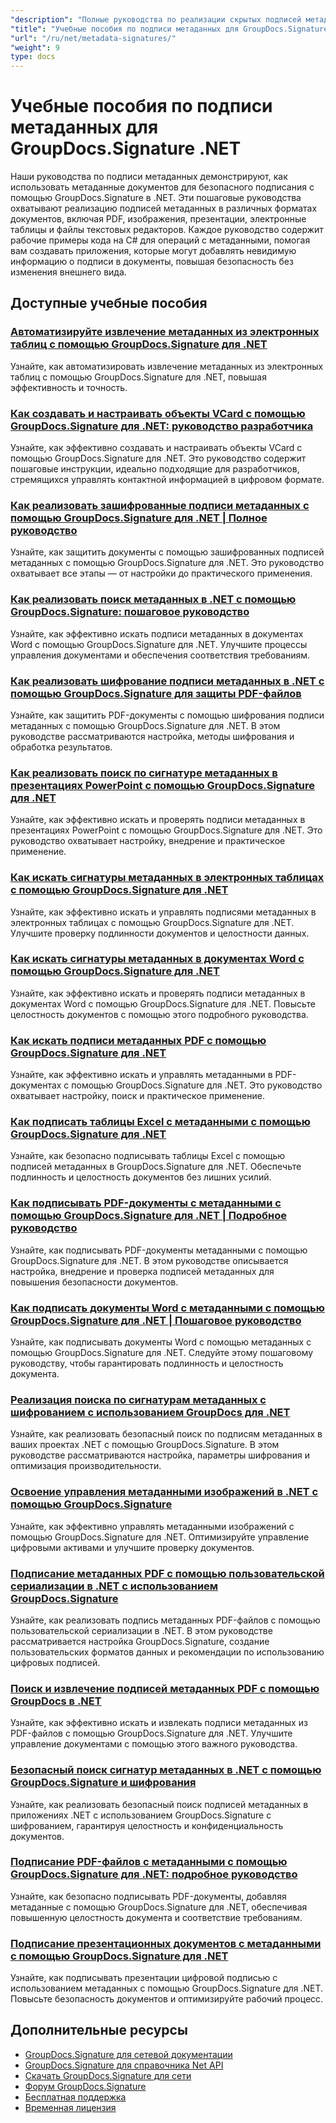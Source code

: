 ```yaml
---
"description": "Полные руководства по реализации скрытых подписей метаданных в различных форматах документов с использованием GroupDocs.Signature для .NET."
"title": "Учебные пособия по подписи метаданных для GroupDocs.Signature .NET"
"url": "/ru/net/metadata-signatures/"
"weight": 9
type: docs
---
```

# Учебные пособия по подписи метаданных для GroupDocs.Signature .NET

Наши руководства по подписи метаданных демонстрируют, как использовать метаданные документов для безопасного подписания с помощью GroupDocs.Signature в .NET. Эти пошаговые руководства охватывают реализацию подписей метаданных в различных форматах документов, включая PDF, изображения, презентации, электронные таблицы и файлы текстовых редакторов. Каждое руководство содержит рабочие примеры кода на C# для операций с метаданными, помогая вам создавать приложения, которые могут добавлять невидимую информацию о подписи в документы, повышая безопасность без изменения внешнего вида.

## Доступные учебные пособия

### [Автоматизируйте извлечение метаданных из электронных таблиц с помощью GroupDocs.Signature для .NET](./automate-metadata-extraction-groupdocs-signature-net/)
Узнайте, как автоматизировать извлечение метаданных из электронных таблиц с помощью GroupDocs.Signature для .NET, повышая эффективность и точность.

### [Как создавать и настраивать объекты VCard с помощью GroupDocs.Signature для .NET: руководство разработчика](./create-configure-vcard-groupdocs-signature-dotnet/)
Узнайте, как эффективно создавать и настраивать объекты VCard с помощью GroupDocs.Signature для .NET. Это руководство содержит пошаговые инструкции, идеально подходящие для разработчиков, стремящихся управлять контактной информацией в цифровом формате.

### [Как реализовать зашифрованные подписи метаданных с помощью GroupDocs.Signature для .NET | Полное руководство](./encrypted-metadata-signatures-groupdocs-signature-dotnet/)
Узнайте, как защитить документы с помощью зашифрованных подписей метаданных с помощью GroupDocs.Signature для .NET. Это руководство охватывает все этапы — от настройки до практического применения.

### [Как реализовать поиск метаданных в .NET с помощью GroupDocs.Signature: пошаговое руководство](./implement-metadata-search-net-groupdocs-signature-guide/)
Узнайте, как эффективно искать подписи метаданных в документах Word с помощью GroupDocs.Signature для .NET. Улучшите процессы управления документами и обеспечения соответствия требованиям.

### [Как реализовать шифрование подписи метаданных в .NET с помощью GroupDocs.Signature для защиты PDF-файлов](./groupdocs-signature-net-metadata-encryption/)
Узнайте, как защитить PDF-документы с помощью шифрования подписи метаданных с помощью GroupDocs.Signature для .NET. В этом руководстве рассматриваются настройка, методы шифрования и обработка результатов.

### [Как реализовать поиск по сигнатуре метаданных в презентациях PowerPoint с помощью GroupDocs.Signature для .NET](./implement-metadata-signature-search-groupdocs-net/)
Узнайте, как эффективно искать и проверять подписи метаданных в презентациях PowerPoint с помощью GroupDocs.Signature для .NET. Это руководство охватывает настройку, внедрение и практическое применение.

### [Как искать сигнатуры метаданных в электронных таблицах с помощью GroupDocs.Signature для .NET](./search-metadata-signatures-spreadsheets-groupdocs-dotnet/)
Узнайте, как эффективно искать и управлять подписями метаданных в электронных таблицах с помощью GroupDocs.Signature для .NET. Улучшите проверку подлинности документов и целостности данных.

### [Как искать сигнатуры метаданных в документах Word с помощью GroupDocs.Signature для .NET](./search-metadata-signatures-word-groupdocs-signature-net/)
Узнайте, как эффективно искать и проверять подписи метаданных в документах Word с помощью GroupDocs.Signature для .NET. Повысьте целостность документов с помощью этого подробного руководства.

### [Как искать подписи метаданных PDF с помощью GroupDocs.Signature для .NET](./master-pdf-metadata-search-groupdocs-signature-dotnet/)
Узнайте, как эффективно искать и управлять метаданными в PDF-документах с помощью GroupDocs.Signature для .NET. Это руководство охватывает настройку, поиск и практическое применение.

### [Как подписать таблицы Excel с метаданными с помощью GroupDocs.Signature для .NET](./sign-excel-metadata-groupdocs-net/)
Узнайте, как безопасно подписывать таблицы Excel с помощью подписей метаданных в GroupDocs.Signature для .NET. Обеспечьте подлинность и целостность документов без лишних усилий.

### [Как подписывать PDF-документы с метаданными с помощью GroupDocs.Signature для .NET | Подробное руководство](./sign-pdf-metadata-groupdocs-signature-net/)
Узнайте, как подписывать PDF-документы метаданными с помощью GroupDocs.Signature для .NET. В этом руководстве описывается настройка, внедрение и проверка подписей метаданных для повышения безопасности документов.

### [Как подписать документы Word с метаданными с помощью GroupDocs.Signature для .NET | Пошаговое руководство](./sign-word-docs-metadata-groupdocs-signature-net/)
Узнайте, как подписывать документы Word с помощью метаданных с помощью GroupDocs.Signature для .NET. Следуйте этому пошаговому руководству, чтобы гарантировать подлинность и целостность документа.

### [Реализация поиска по сигнатурам метаданных с шифрованием с использованием GroupDocs для .NET](./groupdocs-signature-metadata-search-encryption-net/)
Узнайте, как реализовать безопасный поиск по подписям метаданных в ваших проектах .NET с помощью GroupDocs.Signature. В этом руководстве рассматриваются настройка, параметры шифрования и оптимизация производительности.

### [Освоение управления метаданными изображений в .NET с помощью GroupDocs.Signature](./mastering-image-metadata-groupdocs-signature-net/)
Узнайте, как эффективно управлять метаданными изображений с помощью GroupDocs.Signature для .NET. Оптимизируйте управление цифровыми активами и улучшите проверку документов.

### [Подписание метаданных PDF с помощью пользовательской сериализации в .NET с использованием GroupDocs.Signature](./pdf-metadata-signing-custom-serialization-net/)
Узнайте, как реализовать подпись метаданных PDF-файлов с помощью пользовательской сериализации в .NET. В этом руководстве рассматривается настройка GroupDocs.Signature, создание пользовательских форматов данных и рекомендации по использованию цифровых подписей.

### [Поиск и извлечение подписей метаданных PDF с помощью GroupDocs в .NET](./search-pdf-metadata-signatures-groupdocs-dotnet/)
Узнайте, как эффективно искать и извлекать подписи метаданных из PDF-файлов с помощью GroupDocs.Signature для .NET. Улучшите управление документами с помощью этого важного руководства.

### [Безопасный поиск сигнатур метаданных в .NET с помощью GroupDocs.Signature и шифрования](./groupdocs-signature-net-encryption-metadata-search/)
Узнайте, как реализовать безопасный поиск подписей метаданных в приложениях .NET с использованием GroupDocs.Signature с шифрованием, гарантируя целостность и конфиденциальность документов.

### [Подписание PDF-файлов с метаданными с помощью GroupDocs.Signature для .NET: подробное руководство](./sign-pdf-metadata-groupdocs-signature-dotnet/)
Узнайте, как безопасно подписывать PDF-документы, добавляя метаданные с помощью GroupDocs.Signature для .NET, обеспечивая повышенную целостность документа и соответствие требованиям.

### [Подписание презентационных документов с метаданными с помощью GroupDocs.Signature для .NET](./sign-presentation-metadata-groupdocs-signature-net/)
Узнайте, как подписывать презентации цифровой подписью с использованием метаданных с помощью GroupDocs.Signature для .NET. Повысьте безопасность документов и оптимизируйте рабочий процесс.

## Дополнительные ресурсы

- [GroupDocs.Signature для сетевой документации](https://docs.groupdocs.com/signature/net/)
- [GroupDocs.Signature для справочника Net API](https://reference.groupdocs.com/signature/net/)
- [Скачать GroupDocs.Signature для сети](https://releases.groupdocs.com/signature/net/)
- [Форум GroupDocs.Signature](https://forum.groupdocs.com/c/signature)
- [Бесплатная поддержка](https://forum.groupdocs.com/)
- [Временная лицензия](https://purchase.groupdocs.com/temporary-license/)